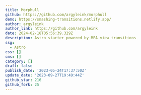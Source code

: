 ```yaml
---
title: Morphull
github: https://github.com/argyleink/morphull
demo: https://smashing-transitions.netlify.app/
author: argyleink
author_link: https://github.com/argyleink
date: 2024-02-18T05:56:39.329Z
description: Astro starter powered by MPA view transitions
ssg:
  - Astro
css: []
cms: []
category: []
draft: false
publish_date: '2023-05-24T17:37:50Z'
update_date: '2023-09-27T19:49:44Z'
github_star: 216
github_fork: 25
---
```

